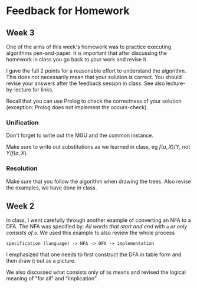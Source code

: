 # Feedback for Homework

## Week 3

One of the aims of this week's homework was to practice executing algorithms pen-and-paper. It is important that after discussing the homework in class you go back to your work and revise it.

I gave the full 2 points for a reasonable effort to understand the algorithm. This does not necessarily mean that your solution is correct. You should revise your answers after the feedback session in class. See also lecture-by-lecture for links.

Recall that you can use Prolog to check the correctness of your solution (exception: Prolog does not implement the occurs-check).

### Unification

Don't forget to write out the MGU and the common instance.

Make sure to write out substitutions as we learned in class, eg $f(a,X)/Y$, not $Y/f(a,X)$.

### Resolution

Make sure that you follow the algorithm when drawing the trees. Also revise the examples, we have done in class.

## Week 2

In class, I went carefully through another example of converting an NFA to a DFA. The NFA was specified by: *All words that start and end with `a` or only consists of `b`.* We used this example to also review the whole process

    specification (language) -> NFA -> DFA -> implementation

I emphasized that one needs to first construct the DFA in table form and then draw it out as a picture.

We also discussed what consists only of `b`s means and revised the logical meaning of "for all" and "implication".

